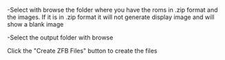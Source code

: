 -Select with browse the folder where you have the roms in .zip format and the images.
If it is in .zip format it will not generate display image and will show a blank image

-Select the output folder with browse

Click the "Create ZFB Files" button to create the files
